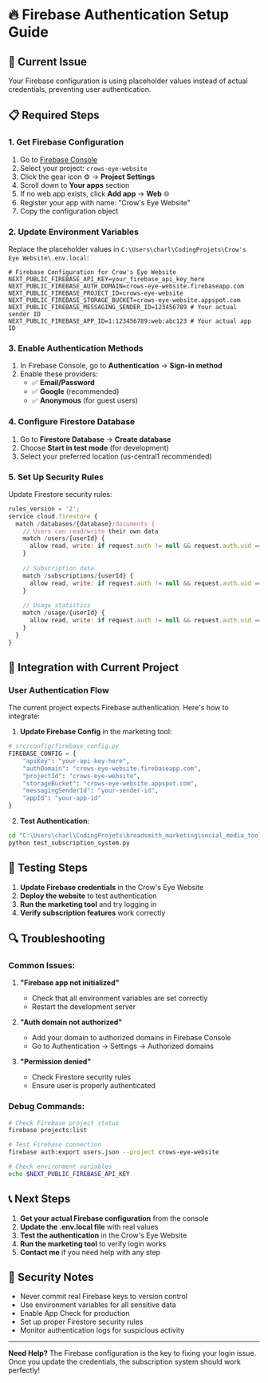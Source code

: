 # 🔥 Firebase Authentication Setup Guide

## 🚨 **Current Issue**
Your Firebase configuration is using placeholder values instead of actual credentials, preventing user authentication.

## 📋 **Required Steps**

### 1. **Get Firebase Configuration**

1. Go to [Firebase Console](https://console.firebase.google.com/)
2. Select your project: `crows-eye-website`
3. Click the gear icon ⚙️ → **Project Settings**
4. Scroll down to **Your apps** section
5. If no web app exists, click **Add app** → **Web** 🌐
6. Register your app with name: "Crow's Eye Website"
7. Copy the configuration object

### 2. **Update Environment Variables**

Replace the placeholder values in `C:\Users\charl\CodingProjets\Crow's Eye Website\.env.local`:

```env
# Firebase Configuration for Crow's Eye Website
NEXT_PUBLIC_FIREBASE_API_KEY=your_firebase_api_key_here
NEXT_PUBLIC_FIREBASE_AUTH_DOMAIN=crows-eye-website.firebaseapp.com
NEXT_PUBLIC_FIREBASE_PROJECT_ID=crows-eye-website
NEXT_PUBLIC_FIREBASE_STORAGE_BUCKET=crows-eye-website.appspot.com
NEXT_PUBLIC_FIREBASE_MESSAGING_SENDER_ID=123456789 # Your actual sender ID
NEXT_PUBLIC_FIREBASE_APP_ID=1:123456789:web:abc123 # Your actual app ID
```

### 3. **Enable Authentication Methods**

1. In Firebase Console, go to **Authentication** → **Sign-in method**
2. Enable these providers:
   - ✅ **Email/Password**
   - ✅ **Google** (recommended)
   - ✅ **Anonymous** (for guest users)

### 4. **Configure Firestore Database**

1. Go to **Firestore Database** → **Create database**
2. Choose **Start in test mode** (for development)
3. Select your preferred location (us-central1 recommended)

### 5. **Set Up Security Rules**

Update Firestore security rules:

```javascript
rules_version = '2';
service cloud.firestore {
  match /databases/{database}/documents {
    // Users can read/write their own data
    match /users/{userId} {
      allow read, write: if request.auth != null && request.auth.uid == userId;
    }
    
    // Subscription data
    match /subscriptions/{userId} {
      allow read, write: if request.auth != null && request.auth.uid == userId;
    }
    
    // Usage statistics
    match /usage/{userId} {
      allow read, write: if request.auth != null && request.auth.uid == userId;
    }
  }
}
```

## 🔧 **Integration with Current Project**

### **User Authentication Flow**

The current project expects Firebase authentication. Here's how to integrate:

1. **Update Firebase Config** in the marketing tool:

```python
# src/config/firebase_config.py
FIREBASE_CONFIG = {
    "apiKey": "your-api-key-here",
    "authDomain": "crows-eye-website.firebaseapp.com", 
    "projectId": "crows-eye-website",
    "storageBucket": "crows-eye-website.appspot.com",
    "messagingSenderId": "your-sender-id",
    "appId": "your-app-id"
}
```

2. **Test Authentication**:

```bash
cd "C:\Users\charl\CodingProjets\breadsmith_marketing\social_media_tool_v5_noMeta_final"
python test_subscription_system.py
```

## 🧪 **Testing Steps**

1. **Update Firebase credentials** in the Crow's Eye Website
2. **Deploy the website** to test authentication
3. **Run the marketing tool** and try logging in
4. **Verify subscription features** work correctly

## 🔍 **Troubleshooting**

### **Common Issues:**

1. **"Firebase app not initialized"**
   - Check that all environment variables are set correctly
   - Restart the development server

2. **"Auth domain not authorized"**
   - Add your domain to authorized domains in Firebase Console
   - Go to Authentication → Settings → Authorized domains

3. **"Permission denied"**
   - Check Firestore security rules
   - Ensure user is properly authenticated

### **Debug Commands:**

```bash
# Check Firebase project status
firebase projects:list

# Test Firebase connection
firebase auth:export users.json --project crows-eye-website

# Check environment variables
echo $NEXT_PUBLIC_FIREBASE_API_KEY
```

## 📞 **Next Steps**

1. **Get your actual Firebase configuration** from the console
2. **Update the .env.local file** with real values
3. **Test the authentication** in the Crow's Eye Website
4. **Run the marketing tool** to verify login works
5. **Contact me** if you need help with any step

## 🔐 **Security Notes**

- Never commit real Firebase keys to version control
- Use environment variables for all sensitive data
- Enable App Check for production
- Set up proper Firestore security rules
- Monitor authentication logs for suspicious activity

---

**Need Help?** The Firebase configuration is the key to fixing your login issue. Once you update the credentials, the subscription system should work perfectly! 